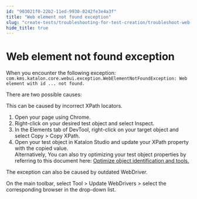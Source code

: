 ```yaml
---
id: "903021f0-22b2-11ed-9930-0242fe3e4a3f"
title: "Web element not found exception"
slug: "create-tests/troubleshooting-for-test-creation/troubleshoot-web-automated-testing/web-element-not-found-exception"
hide_title: true
---
```


# <a id="troubleshooting-5991" class="anchor_top_offset"/><a id="ariaid-title1" class="anchor_top_offset"/>Web element not found exception

<section xmlns="http://www.w3.org/1999/xhtml" className="section condition"><p className="p">When you encounter the following exception: <code className="ph codeph">com.kms.katalon.core.webui.exception.WebElementNotFoundException: Web element with id ... not found.</code></p><p className="p">There are two possible causes:</p></section> 
<div xmlns="http://www.w3.org/1999/xhtml" className="bodydiv troubleSolution"><section className="section cause"><p className="p">This can be caused by incorrect XPath locators.</p></section><section className="section remedy"><ol className="ol steps"><li className="li step stepexpand"><span className="ph cmd">Open your page using Chrome.</span></li><li className="li step stepexpand"><span className="ph cmd">Right-click on your desired test object and select <span className="ph uicontrol">Inspect</span>.</span></li><li className="li step stepexpand"><span className="ph cmd">In the <span className="ph uicontrol">Elements</span> tab of <span className="ph uicontrol">DevTool</span>, right-click on your target object and select <span className="ph uicontrol">Copy</span> &gt; <span className="ph uicontrol">Copy XPath</span>.</span></li><li className="li step stepexpand"><span className="ph cmd">Open your test object in <span className="ph">Katalon Studio</span> and update your XPath property with the copied value.</span><div className="itemgroup info">Alternatively, You can also try optimizing your test object properties by referring to this document here: <a className="xref" href="/docs/create-tests/test-objects/web-test-objects/optimizing-object-identification-and-tools-in-katalon-studio"> Optimize object identification and tools.</a></div></li></ol></section></div>
<div xmlns="http://www.w3.org/1999/xhtml" className="bodydiv troubleSolution"><section className="section cause"><p className="p">The exception can also be caused by outdated WebDriver.</p></section><section className="section remedy"><div className="li step p"><span className="ph cmd">On the main toolbar, select <span className="ph uicontrol">Tool</span> &gt; <span className="ph uicontrol">Update WebDrivers</span> &gt; select the corresponding browser in the drop-down list.</span></div></section></div>
